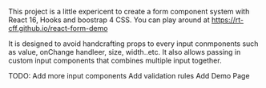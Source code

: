 This project is a little expericent to create a form component system with React 16, Hooks and boostrap 4 CSS. You can play around at https://rt-cff.github.io/react-form-demo

It is designed to avoid handcrafting props to every input conmponents such as value, onChange handleer, size, width..etc. It also allows passing in custom input components that combines multiple input together.

TODO:
  Add more input components
  Add validation rules
  Add Demo Page
